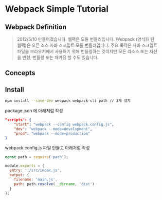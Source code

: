 # Webpack Simple Tutorial



## Webpack Definition

> 2012/5/10 만들어졌습니다. 웹팩은 모듈 번들러입니다.
> Webpack (양식화 된 웹팩)은 오픈 소스 자바 스크립트 모듈 번들러입니다. 주요 목적은 자바 스크립트 파일을 브라우저에서 사용하기 위해 번들링하는 것이지만 모든 리소스 또는 자산을 변형, 번들링 또는 패키징 할 수도 있습니다.



## Concepts



## Install

```bash
npm install --save-dev webpack webpack-cli path // 3개 설치
```

[웹팩문서]: https://webpack.js.org/guides/installation/

package.json 에 아래처럼 작성

```json
"scripts": {
    "start": "webpack --config webpack.config.js",
    "dev": "webpack --mode=development",
    "prod": "webpack --mode=production"
}
```

webpack.config.js 파일 만들고 아래처럼 작성

```javascript
const path = require('path');

module.exports = {
  entry: './src/index.js',
  output: {
    filename: 'main.js',
    path: path.resolve(__dirname, 'dist')
  }
};
```
